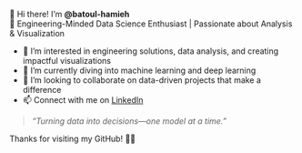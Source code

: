 👋 Hi there! I’m **@batoul-hamieh**  
🚀 Engineering-Minded Data Science Enthusiast | Passionate about Analysis & Visualization

- 👀 I’m interested in engineering solutions, data analysis, and creating impactful visualizations  
- 🌱 I’m currently diving into machine learning and deep learning  
- 🤝 I’m looking to collaborate on data-driven projects that make a difference  
- 📫 Connect with me on [LinkedIn](https://linkedin.com/in/batoul-hamieh)

> _“Turning data into decisions—one model at a time.”_

Thanks for visiting my GitHub! 👩‍💻
